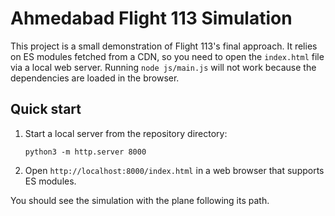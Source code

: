 # Ahmedabad Flight 113 Simulation

This project is a small demonstration of Flight 113's final approach.
It relies on ES modules fetched from a CDN, so you need to open the
`index.html` file via a local web server. Running `node js/main.js`
will not work because the dependencies are loaded in the browser.

## Quick start

1. Start a local server from the repository directory:
   ```
   python3 -m http.server 8000
   ```
2. Open `http://localhost:8000/index.html` in a web browser that
   supports ES modules.

You should see the simulation with the plane following its path.
